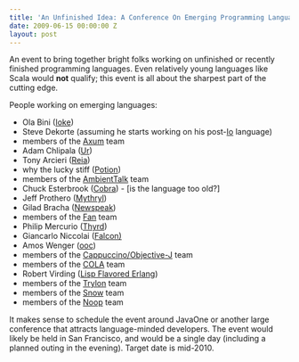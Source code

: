 ```yaml
---
title: 'An Unfinished Idea: A Conference On Emerging Programming Languages'
date: 2009-06-15 00:00:00 Z
layout: post
---
```





An event to bring together bright folks working on unfinished or recently finished programming languages. Even relatively young languages like Scala would **not** qualify; this event is all about the sharpest part of the cutting edge.

People working on emerging languages:

-   Ola Bini ([Ioke](http://ioke.org/"))
-   Steve Dekorte (assuming he starts working on his post-<a href="http://www.iolanguage.com/">Io</a> language)
-   members of the <a href="http://msdn.microsoft.com/en-us/devlabs/dd795202.aspx">Axum</a> team
-   Adam Chlipala (<a href="http://www.impredicative.com/ur/">Ur</a>)
-   Tony Arcieri (<a href="http://wiki.reia-lang.org/wiki/Reia_Programming_Language">Reia</a>)
-   why the lucky stiff (<a href="http://hackety.org/potion/">Potion</a>)
-   members of the <a href="http://prog.vub.ac.be/amop/">AmbientTalk</a> team
-   Chuck Esterbrook (<a href="http://cobra-language.com/">Cobra</a>) - [is the language too old?]
-   Jeff Prothero (<a href="http://mythryl.org/">Mythryl</a>)
-   Gilad Bracha ([Newspeak](http://bracha.org/Site/Newspeak.html))
-   members of the <a href="http://fandev.org/">Fan</a> team</li>
-   Philip Mercurio (<a href="http://thyrd.org/">Thyrd</a>)
-   Giancarlo Niccolai (<a href="http://falconpl.org/">Falcon)</a>
-   Amos Wenger (<a href="http://ooc-lang.org/">ooc</a>)
-   members of the <a href="http://cappuccino.org/">Cappuccino/Objective-J</a> team
-   members of the <a href="http://piumarta.com/software/cola/">COLA</a> team
-   Robert Virding (<a href="http://forum.trapexit.org/viewtopic.php?p=40268">Lisp Flavored Erlang</a>)
-   members of the <a href="http://somefancy.com/trylon/">Trylon</a> team
-   members of the <a href="http://snow.meta.io/">Snow</a> team
-   members of the <a href="http://code.google.com/p/noop/">Noop</a> team

It makes sense to schedule the event around JavaOne or another large conference that attracts language-minded developers. The event would likely be held in San Francisco, and would be a single day (including a planned outing in the evening). Target date is mid-2010.
